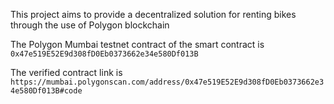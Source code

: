 This project aims to provide a decentralized solution for renting bikes through the use of Polygon blockchain

The Polygon Mumbai testnet contract of the smart contract is
`
0x47e519E52E9d308fD0Eb0373662e34e580Df013B
`

The verified contract link is 
`
https://mumbai.polygonscan.com/address/0x47e519E52E9d308fD0Eb0373662e34e580Df013B#code
`


